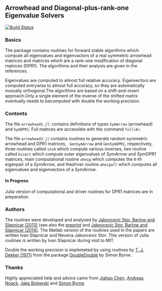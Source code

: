 ## Arrowhead and Diagonal-plus-rank-one Eigenvalue Solvers

[![Build Status](https://travis-ci.org/ivanslapnicar/Arrowhead.jl.svg?branch=master)](https://travis-ci.org/ivanslapnicar/Arrowhead.jl?branch=master)

### Basics

The package contains routines for forward stable algorithms which compute all eigenvalues and eigenvactors of a real symmetric arrowhead matrices and matrices which are a rank-one modification of diagonal matrices (DPR1). The algorithms and their analysis are given in the references.

Eigenvalues are computed to almost full relative accuracy.  Eigenvectors are computed entrywise to almost full accuracy, so they are automatically mutually orthogonal.The algorithms are based on a shift-and-invert approach.Only a single element of the inverse of the shifted matrix eventually needs to becomputed with double the working precision.


### Contents

The file `arrowhead1.jl`: contains definitions of types `SymArrow` (arrowhead) and `SymDPR1`. Full matrces are accessible with the command `full(A)`.

The file `arrowhead3.jl` contains routines to generate random symmetric arrowhead and DPR1 matrices, ` GenSymArrow` and `GenSymDPR1`, respectively, three routines called `invA` which compute various inverses, two routine called `bisect` which compute outer eigenvalues of _SymArrow_ and _SymDPR1_ matrices, main computational routine `aheig` which computes the k-th eigenpair of a _SymArrow_, and thedriver routine `aheigall` which computes all eigenvalues and eigenvectors of a _SymArrow_.

#### In Progress

Julia version of computational and driver routines for DPR1 matrices are in preparation.

### Authors

The routines were developed and analysed by [Jakovcevic Stor, Barlow and Slapnicar (2013)][JSB2013] (see also the [preprint][JSB2013a] and [Jakovcevic Stor, Barlow and Slapnicar (2014)][JSB2014]. The Matlab version of the routines used in the papers are written Ivan Slapnicar and Nevena Jakovcevic Stor. This version of Julia routines is written by Ivan Slapnicar during visit to MIT.

Double the working precision is implemeted by using routines by [T. J. Dekker (1971)][dekker1971] from the package [DoubleDouble][byrne2014] by Simon Byrne.

### Thanks

Highly appreciated help and advice came from [Jiahao Chen][jiahao], [Andreas Noack][andreasnoack], [Jake Bolewski][jakebolewski] and [Simon Byrne][simonbyrne].  


[JSB2013]: http://www.sciencedirect.com/science/article/pii/S0024379513006265 "Nevena Jakovcevic Stor, Ivan Slapnicar and Jesse L. Barlow, 'Accurate eigenvalue decomposition of real symmetric arrowhead matrices and applications', Linear Algebra and its Applications, to appear, DOI: 10.1016/j.laa.2013.10.007"

[JSB2013a]: http://arxiv.org/abs/1302.7203 "Nevena Jakovcevic Stor, Ivan Slapnicar and Jesse L. Barlow, 'Accurate eigenvalue decomposition of arrowhead matrices and applications', arXiv:1302.7203v3"

[JSB2014]:#1 "Nevena Jakovcevic Stor, Ivan Slapnicar and Jesse L. Barlow, 'Forward stable eigenvalue decomposition of rank-one modifications of diagonal matrices', submitted"

[dekker1971]: http://link.springer.com/article/10.1007%2FBF01397083  "T.J. Dekker (1971) 'A floating-point technique for extending the available precision', Numerische Mathematik, Volume 18, Issue 3, pp 224-242"

[byrne2014]: https://github.com/simonbyrne/DoubleDouble.jl

[jiahao]: https://github.com/jiahao
[andreasnoack]: https://github.com/andreasnoack
[jakebolewski]: https://github.com/jakebolewski
[simonbyrne]: https://github.com/simonbyrne

